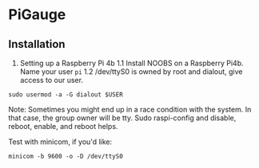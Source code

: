 # PiGauge

## Installation
1. Setting up a Raspberry Pi 4b
1.1 Install NOOBS on a Raspberry Pi4b. Name your user `pi`
1.2 /dev/ttyS0 is owned by root and dialout, give access to our user.
  ```
  sudo usermod -a -G dialout $USER
  ```
  Note: Sometimes you might end up in a race condition with the system. In that case, the group owner will be tty. Sudo raspi-config and disable, reboot, enable, and reboot helps.
  
  Test with minicom, if you'd like:
  ```
  minicom -b 9600 -o -D /dev/ttyS0
  ```

